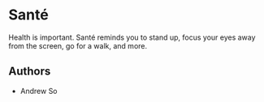 # Santé
Health is important. Santé reminds you to stand up, focus your eyes away from the screen, go for a walk, and more.

## Authors
- Andrew So
